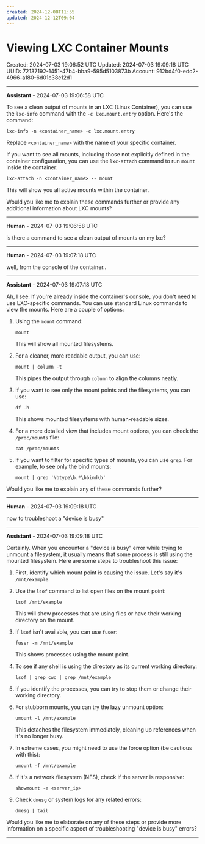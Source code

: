 ```yaml
---
created: 2024-12-08T11:55
updated: 2024-12-12T09:04
---
```

# Viewing LXC Container Mounts

Created: 2024-07-03 19:06:52 UTC
Updated: 2024-07-03 19:09:18 UTC
UUID: 72137192-1451-47b4-bba9-595d5103873b
Account: 912bd4f0-edc2-4966-a180-6d01c38e12d1

---

**Assistant** - 2024-07-03 19:06:58 UTC

 To see a clean output of mounts in an LXC (Linux Container), you can use the `lxc-info` command with the `-c lxc.mount.entry` option. Here's the command:

```
lxc-info -n <container_name> -c lxc.mount.entry
```

Replace `<container_name>` with the name of your specific container.

If you want to see all mounts, including those not explicitly defined in the container configuration, you can use the `lxc-attach` command to run `mount` inside the container:

```
lxc-attach -n <container_name> -- mount
```

This will show you all active mounts within the container.

Would you like me to explain these commands further or provide any additional information about LXC mounts?

---

**Human** - 2024-07-03 19:06:58 UTC

is there a command to see a clean output of mounts on my lxc?

---

**Human** - 2024-07-03 19:07:18 UTC

well, from the console of the container..

---

**Assistant** - 2024-07-03 19:07:18 UTC

 Ah, I see. If you're already inside the container's console, you don't need to use LXC-specific commands. You can use standard Linux commands to view the mounts. Here are a couple of options:

1. Using the `mount` command:
   ```
   mount
   ```
   This will show all mounted filesystems.

2. For a cleaner, more readable output, you can use:
   ```
   mount | column -t
   ```
   This pipes the output through `column` to align the columns neatly.

3. If you want to see only the mount points and the filesystems, you can use:
   ```
   df -h
   ```
   This shows mounted filesystems with human-readable sizes.

4. For a more detailed view that includes mount options, you can check the `/proc/mounts` file:
   ```
   cat /proc/mounts
   ```

5. If you want to filter for specific types of mounts, you can use `grep`. For example, to see only the bind mounts:
   ```
   mount | grep '\btype\b.*\bbind\b'
   ```

Would you like me to explain any of these commands further?

---

**Human** - 2024-07-03 19:09:18 UTC

now to troubleshoot a "device is busy"

---

**Assistant** - 2024-07-03 19:09:18 UTC

 Certainly. When you encounter a "device is busy" error while trying to unmount a filesystem, it usually means that some process is still using the mounted filesystem. Here are some steps to troubleshoot this issue:

1. First, identify which mount point is causing the issue. Let's say it's `/mnt/example`.

2. Use the `lsof` command to list open files on the mount point:
   ```
   lsof /mnt/example
   ```
   This will show processes that are using files or have their working directory on the mount.

3. If `lsof` isn't available, you can use `fuser`:
   ```
   fuser -m /mnt/example
   ```
   This shows processes using the mount point.

4. To see if any shell is using the directory as its current working directory:
   ```
   lsof | grep cwd | grep /mnt/example
   ```

5. If you identify the processes, you can try to stop them or change their working directory.

6. For stubborn mounts, you can try the lazy unmount option:
   ```
   umount -l /mnt/example
   ```
   This detaches the filesystem immediately, cleaning up references when it's no longer busy.

7. In extreme cases, you might need to use the force option (be cautious with this):
   ```
   umount -f /mnt/example
   ```

8. If it's a network filesystem (NFS), check if the server is responsive:
   ```
   showmount -e <server_ip>
   ```

9. Check `dmesg` or system logs for any related errors:
   ```
   dmesg | tail
   ```

Would you like me to elaborate on any of these steps or provide more information on a specific aspect of troubleshooting "device is busy" errors?

---


